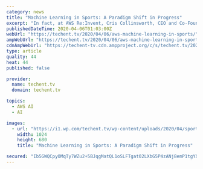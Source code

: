 ```yaml
---
category: news
title: "Machine Learning in Sports: A Paradigm Shift in Progress"
excerpt: "In fact, at AWS Re:Invent, Cris Collinsworth, CEO and Co-Founder of Pro Football Focus ... it would seem that sports will be reduced to 1s and 0s. However, as Rob Smedly highlighted, artificial intelligence and machine learning can never replace the driver or player. In fact, the thing that makes sports engaging is the human element in the ..."
publishedDateTime: 2020-04-06T01:03:00Z
webUrl: "https://techent.tv/2020/04/06/aws-machine-learning-in-sports/"
ampWebUrl: "https://techent.tv/2020/04/06/aws-machine-learning-in-sports/amp/"
cdnAmpWebUrl: "https://techent-tv.cdn.ampproject.org/c/s/techent.tv/2020/04/06/aws-machine-learning-in-sports/amp/"
type: article
quality: 44
heat: 44
published: false

provider:
  name: techent.tv
  domain: techent.tv

topics:
  - AWS AI
  - AI

images:
  - url: "https://i1.wp.com/techent.tv/wp-content/uploads/2020/04/sports-ai.png?fit=1024%2C680&ssl=1"
    width: 1024
    height: 680
    title: "Machine Learning in Sports: A Paradigm Shift in Progress"

secured: "Ib5GWQCpyOMqTy7WZu2+5BJqgMatQL1oSLFTgat02LXbG5P4zANj8emP1tgYX1+aJ7xUWvpFn7WETVEr8tHr6wIO0XwF00+iopvRUpqHODyHA4lYfg7ipYrPPzdLHussdVuOD85CqntK41EWkvkGkDBl6xfWoevpsi/I4RxJWenufo3UZOb7HcGkO+1ICSFNhggJcZ6vItqg3ZbkUXK+IF0tGzNDiSIi1Ah1smFJkMh3Gyokxx5ylzt6lYjqmny2nCgru/x44q3+MsoyPpLH48edyMLdH/R6enpkECwrROlyBEijZUbro9EzUE5gfCbBnbVIJ/40VofZJTUvFsKMtl8UGS9/UrvCDfRIDEFY13is9qLJqLvpIo5VE6UCMHprbrJhCjsJuzENNcQxESYdjN+gRyzQ75ZJuCysCyC4aQg+h1gTMcvC2EO15VNie+lUcpda99/zGw5on70DMiMmmmd0i2WzM33U67ywjF+wkeY=;Pfc3fumQeeXAxs9FyOPDyg=="
---
```


